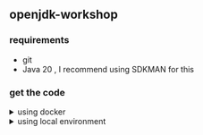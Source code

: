 ## openjdk-workshop

### requirements

- git
- Java 20 , I recommend using SDKMAN for this

### get the code

<details>
<summary>using docker</summary>
<p>

- clone the repos, notice the target location, this is mapped volume on our docker compose

The symlink is there to help resolve IDE configurations

```bash
git clone https://github.com/viqueen/jdk.git --depth 1 --no-tags /tmp/sources/jdk
git clone https://github.com/viqueen/jtreg.git --depth 1 --no-tags /tmp/sources/jtreg
git clone https://github.com/viqueen/openjdk-workshop.git /tmp/sources/openjdk-workshop
```

- compose them up

```bash
cd /tmp/sources/openjdk-workshop
docker compose up -d
```

- open terminal session

```bash
docker exec -it openjdk-workshop-session-1 bash
```

</p>
</details>

<details>
<summary>using local environment</summary>

- clone the repos

```bash
git clone https://github.com/viqueen/jdk.git --depth 1 --no-tags /tmp/sources/jdk
git clone https://github.com/viqueen/jtreg.git --depth 1 --no-tags /tmp/sources/jtreg
git clone https://github.com/viqueen/openjdk-workshop.git /tmp/sources/openjdk-workshop
```

</details>